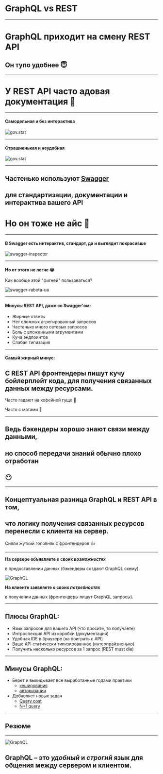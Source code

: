# GraphQL vs REST

-----

# GraphQL приходит на смену REST API

## Он тупо удобнее 😇 <!-- .element: class="fragment" -->

-----

# У REST API часто адовая документация 👿

-----

#### Самодельная и без интерактива <!-- .element: class="red" -->

![gov.stat](./gov-stat-screen-1.png)

-----

#### Страшненькая и неудобная <!-- .element: class="red" -->

![gov.stat](./gov-stat-screen-2.png)

-----

## Частенько используют [Swagger](https://swagger.io/)

## для стандартизации, документации и интерактива вашего API

# Но он тоже не айс 🤪 <!-- .element: class="fragment red" -->

-----

#### В Swagger есть интерактив, стандарт, да и выглядит покрасивше

![swagger-inspector](./swagger-inspector.png)

-----

#### Но от этого не легче 😭 <!-- .element: class="red" -->

Как вообще этой "фигней" пользоваться?

![swagger-rabota-ua](./swagger-rabota-ua.png)

-----

#### Минусы REST API, даже со Swagger'ом: <!-- .element: class="red" -->

- Жирные ответы <!-- .element: class="fragment" -->
- Нет сложных агрегированный запросов <!-- .element: class="fragment" -->
- Частенько много сетевых запросов <!-- .element: class="fragment" -->
- Боль с вложенными агрументами <!-- .element: class="fragment" -->
- Куча эндпоинтов <!-- .element: class="fragment" -->
- Слабая типизация <!-- .element: class="fragment" -->

-----

#### Самый жирный минус: <!-- .element: class="red" -->

## С REST API фронтендеры пишут кучу бойлерплейт кода, для получения связанных данных между ресурсами. <!-- .element: class="fragment" -->

Часто гадают на кофейной гуще 🤔 <!-- .element: class="fragment" -->

Часто с матами 🤬 <!-- .element: class="fragment red" -->

-----

## Ведь бэкендеры хорошо знают связи между данными,

## но способ передачи знаний обычно плохо отработан

## 😶

-----

## Концептуальная разница GraphQL и REST API в том,

## что логику получения связанных ресурсов перенесли с клиента на сервер. <!-- .element: class="fragment green" -->

Сняли жуткий головняк с фронтендеров 👍 <!-- .element: class="fragment" -->

-----

**На сервере объявляете о своих _возможностях_** <!-- .element: class="fragment green" -->

в предоставлении данных (бэкендеры создают GraphQL схему). <!-- .element: class="fragment" -->

![GraphQL](../assets/logo/graphql.png) <!-- .element: style="width: 200px; text-align: center;" class="plain" -->

**На клиенте заявляете о своих _потребностях_** <!-- .element: class="fragment green" -->

в получении данных (фронтендеры пишут GraphQL запросы). <!-- .element: class="fragment" -->

-----

## Плюсы GraphQL: <!-- .element: class="green" -->

- Язык запросов для вашего API (что просите, то получаете)
- Интроспекция API из коробки (документация) <!-- .element: class="fragment" -->
- Удобная IDE в браузере (на поиграть с API) <!-- .element: class="fragment" -->
- Ваше API статически типизированное (интерпрайзненько) <!-- .element: class="fragment" -->
- Получить несколько ресурсов за 1 запрос (REST must die) <!-- .element: class="fragment" -->

-----

## Минусы GraphQL: <!-- .element: class="red" -->

- Берет и выкидывает все выработанные годами  практики <!-- .element: class="fragment" -->
  - [кеширования](https://blog.usejournal.com/caching-with-graphql-what-are-the-best-options-e161b0f20e59) <!-- .element: class="fragment" -->
  - [авторизации](https://github.com/nodkz/conf-talks/tree/master/articles/graphql/auth) <!-- .element: class="fragment" -->
- Добавляет новых задач <!-- .element:  class="fragment" style="padding-top: 25px" -->
  - [Query cost](https://github.com/slicknode/graphql-query-complexity) <!-- .element: class="fragment" -->
  - [N+1 query](https://github.com/nodkz/conf-talks/tree/master/articles/graphql/dataloader) <!-- .element: class="fragment" -->

-----

## Резюме

-----

![GraphQL](../assets/logo/graphql.png) <!-- .element: style="width: 200px; text-align: center;" class="plain" -->

## GraphQL – это *удобный* и *строгий* язык для общения между сервером и клиентом.
